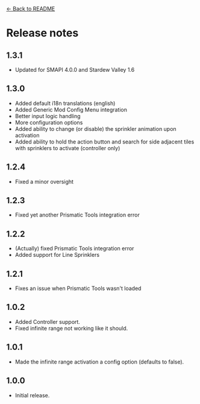 [← Back to README](README.md)

# Release notes

## 1.3.1

- Updated for SMAPI 4.0.0 and Stardew Valley 1.6

## 1.3.0

- Added default i18n translations (english)
- Added Generic Mod Config Menu integration
- Better input logic handling
- More configuration options
- Added ability to change (or disable) the sprinkler animation upon activation
- Added ability to hold the action button and search for side adjacent tiles with sprinklers to activate (controller only)

## 1.2.4

- Fixed a minor oversight

## 1.2.3

- Fixed yet another Prismatic Tools integration error

## 1.2.2

- (Actually) fixed Prismatic Tools integration error
- Added support for Line Sprinklers

## 1.2.1

- Fixes an issue when Prismatic Tools wasn't loaded

## 1.0.2

- Added Controller support.
- Fixed infinite range not working like it should.

## 1.0.1

- Made the infinite range activation a config option (defaults to false).

## 1.0.0

- Initial release.